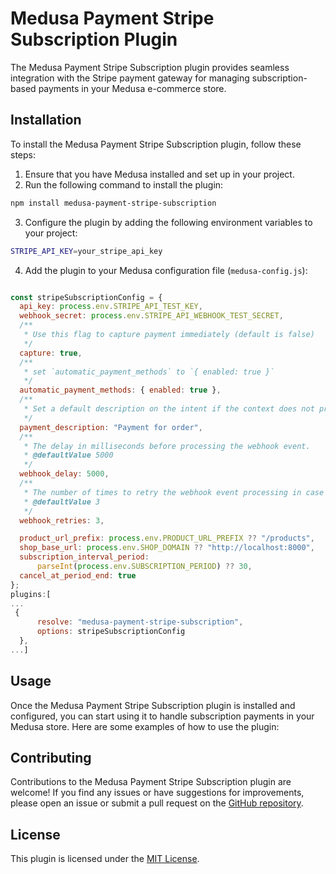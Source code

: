 # Medusa Payment Stripe Subscription Plugin

The Medusa Payment Stripe Subscription plugin provides seamless integration with the Stripe payment gateway for managing subscription-based payments in your Medusa e-commerce store.

## Installation

To install the Medusa Payment Stripe Subscription plugin, follow these steps:

1. Ensure that you have Medusa installed and set up in your project.
2. Run the following command to install the plugin:

  ```bash
  npm install medusa-payment-stripe-subscription
  ```

3. Configure the plugin by adding the following environment variables to your project:

  ```bash
  STRIPE_API_KEY=your_stripe_api_key
  ```

4. Add the plugin to your Medusa configuration file (`medusa-config.js`):

  ```javascript
  
const stripeSubscriptionConfig = {
    api_key: process.env.STRIPE_API_TEST_KEY,
    webhook_secret: process.env.STRIPE_API_WEBHOOK_TEST_SECRET,
    /**
     * Use this flag to capture payment immediately (default is false)
     */
    capture: true,
    /**
     * set `automatic_payment_methods` to `{ enabled: true }`
     */
    automatic_payment_methods: { enabled: true },
    /**
     * Set a default description on the intent if the context does not provide one
     */
    payment_description: "Payment for order",
    /**
     * The delay in milliseconds before processing the webhook event.
     * @defaultValue 5000
     */
    webhook_delay: 5000,
    /**
     * The number of times to retry the webhook event processing in case of an error.
     * @defaultValue 3
     */
    webhook_retries: 3,

    product_url_prefix: process.env.PRODUCT_URL_PREFIX ?? "/products",
    shop_base_url: process.env.SHOP_DOMAIN ?? "http://localhost:8000",
    subscription_interval_period:
        parseInt(process.env.SUBSCRIPTION_PERIOD) ?? 30,
    cancel_at_period_end: true
};
plugins:[
  ...
   {
        resolve: "medusa-payment-stripe-subscription",
        options: stripeSubscriptionConfig
    },
  ...]

  ```

## Usage

Once the Medusa Payment Stripe Subscription plugin is installed and configured, you can start using it to handle subscription payments in your Medusa store. Here are some examples of how to use the plugin:


## Contributing

Contributions to the Medusa Payment Stripe Subscription plugin are welcome! If you find any issues or have suggestions for improvements, please open an issue or submit a pull request on the [GitHub repository](https://github.com/medusajs/medusa-payment-stripe-subscription).

## License

This plugin is licensed under the [MIT License](LICENSE).
